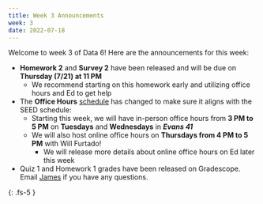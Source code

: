 ```yaml
---
title: Week 3 Announcements
week: 3
date: 2022-07-18
---
```


Welcome to week 3 of Data 6! Here are the announcements for this week:

* **Homework 2** and **Survey 2** have been released and will be due on **Thursday (7/21) at 11 PM**
    * We recommend starting on this homework early and utilizing office hours and Ed to get help
* The **Office Hours** [schedule](https://data6.org/su22/schedule/) has changed to make sure it aligns with the SEED schedule:
    * Starting this week, we will have in-person office hours from **3 PM to 5 PM** on **Tuesdays** and **Wednesdays** in **_Evans 41_**
    * We will also host online office hours on **Thursdays from 4 PM to 5 PM** with Will Furtado!
      * We will release more details about online office hours on Ed later this week
* Quiz 1 and Homework 1 grades have been released on Gradescope. Email [James](https://data6.org/su22/staff/) if you have any questions.


{: .fs-5 }
